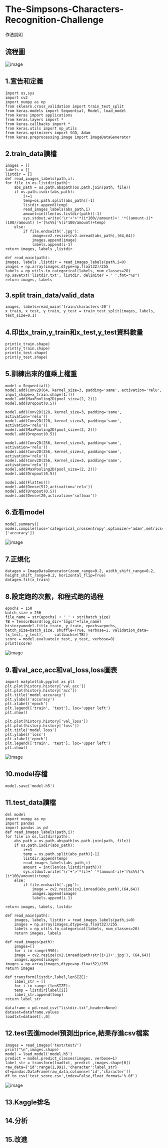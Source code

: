 # The-Simpsons-Characters-Recognition-Challenge
作法說明

## 流程圖
![image](https://github.com/107368009jungchengtsai/The-Simpsons-Characters-Recognition-Challenge/blob/master/%E6%B5%81%E7%A8%8B%E5%9C%96.jpg)

## 1.宣告和定義
    import os,sys
    import cv2
    import numpy as np
    from sklearn.cross_validation import train_test_split
    from keras.models import Sequential, Model, load_model
    from keras import applications
    from keras.layers import *
    from keras.callbacks import *
    from keras.utils import np_utils
    from keras.optimizers import SGD, Adam
    from keras.preprocessing.image import ImageDataGenerator
## 2.train_data讀檔
    images = []
    labels = []
    listdir = []
    def read_images_labels(path,i):
    for file in os.listdir(path):
        abs_path = os.path.abspath(os.path.join(path, file))    
        if os.path.isdir(abs_path):
            i+=1                                               
            temp=os.path.split(abs_path)[-1]                   
            listdir.append(temp)                              
            read_images_labels(abs_path,i)                     
            amount=int(len(os.listdir(path))-1)                
            sys.stdout.write('\r'+'>'*(i*100//amount)+' '*((amount-i)*(100//amount) )+'[%s%%]'%(i*100/amount)+temp) 
        else:  
            if file.endswith('.jpg'):
                image=cv2.resize(cv2.imread(abs_path),(64,64)) 
                images.append(image)                           
                labels.append(i-1)                             
    return images, labels ,listdir

    def read_main(path):
    images, labels ,listdir = read_images_labels(path,i=0)
    images = np.array(images,dtype=np.float32)/255
    labels = np_utils.to_categorical(labels, num_classes=20)
    np.savetxt('listdir.txt', listdir, delimiter = ' ',fmt="%s")
    return images, labels
## 3.split train_data/valid_data
    images, labels=read_main('train/characters-20')
    x_train, x_test, y_train, y_test = train_test_split(images, labels, test_size=0.1)
## 4.印出x_train,y_train和x_test,y_test資料數量
    print(x_train.shape)
    print(y_train.shape)
    print(x_test.shape)
    print(y_test.shape)
## 5.訓練出來的值乘上權重
    model = Sequential()
    model.add(Conv2D(64, kernel_size=3, padding='same', activation='relu', input_shape=x_train.shape[1:]))
    model.add(MaxPooling2D(pool_size=(2, 2)))
    model.add(Dropout(0.5))
    
    model.add(Conv2D(128, kernel_size=3, padding='same', activation='relu'))
    model.add(Conv2D(128, kernel_size=3, padding='same', activation='relu'))
    model.add(MaxPooling2D(pool_size=(2, 2)))
    model.add(Dropout(0.5))

    model.add(Conv2D(256, kernel_size=3, padding='same', activation='relu'))
    model.add(Conv2D(256, kernel_size=3, padding='same', activation='relu'))
    model.add(Conv2D(256, kernel_size=3, padding='same', activation='relu'))
    model.add(MaxPooling2D(pool_size=(2, 2)))
    model.add(Dropout(0.5))

    model.add(Flatten())
    model.add(Dense(512,activation='relu'))
    model.add(Dropout(0.5))
    model.add(Dense(20,activation='softmax'))
## 6.查看model
    model.summary()
    model.compile(loss='categorical_crossentropy',optimizer='adam',metrics=['accuracy'])
 ![image](https://github.com/107368009jungchengtsai/The-Simpsons-Characters-Recognition-Challenge/blob/master/model%E6%95%B8%E9%87%8F.png)
## 7.正規化
    datagen = ImageDataGenerator(zoom_range=0.2, width_shift_range=0.2, height_shift_range=0.2, horizontal_flip=True)
    datagen.fit(x_train)
## 8.設定跑的次數，和程式跑的過程
    epochs = 150
    batch_size = 256
    file_name = str(epochs) + '_' + str(batch_size)
    TB = TensorBoard(log_dir='logs/'+file_name)
    history=model.fit(x_train, y_train, epochs=epochs, batch_size=batch_size, shuffle=True, verbose=1, validation_data=(x_test, y_test),     callbacks=[TB])
    score = model.evaluate(x_test, y_test, verbose=0)
    print(score)
  ![image](https://github.com/107368009jungchengtsai/The-Simpsons-Characters-Recognition-Challenge/blob/master/process.png)
## 9.看val_acc,acc和val_loss,loss圖表
    import matplotlib.pyplot as plt
    plt.plot(history.history['val_acc'])
    plt.plot(history.history['acc'])
    plt.title('model accuracy')
    plt.ylabel('accuracy')
    plt.xlabel('epoch')
    plt.legend(['train', 'test'], loc='upper left')
    plt.show()

    plt.plot(history.history['val_loss'])
    plt.plot(history.history['loss'])
    plt.title('model loss')
    plt.ylabel('loss')
    plt.xlabel('epoch')
    plt.legend(['train', 'test'], loc='upper left')
    plt.show()
    
  ![image](https://github.com/107368009jungchengtsai/The-Simpsons-Characters-Recognition-Challenge/blob/master/%E5%9C%96%E8%A1%A8.png)
## 10.model存檔
    model.save('model.h5')
## 11.test_data讀檔
    del model
    import numpy as np
    import pandas
    import pandas as pd
    def read_images_labels(path,i):
    for file in os.listdir(path):
        abs_path = os.path.abspath(os.path.join(path, file))
        if os.path.isdir(abs_path):
            i+=1
            temp = os.path.split(abs_path)[-1]
            listdir.append(temp)
            read_images_labels(abs_path,i)
            amount = int(len(os.listdir(path)))
            sys.stdout.write('\r'+'>'*(i)+' '*(amount-i)+'[%s%%]'%(i*100/amount)+temp)
        else:
            if file.endswith('.jpg'):
                image = cv2.resize(cv2.imread(abs_path),(64,64))
                images.append(image)
                labels.append(i-1)

    return images, labels, listdir

    def read_main(path):
        images, labels, listdir = read_images_labels(path,i=0)
        images = np.array(images,dtype=np.float32)/255
        labels = np_utils.to_categorical(labels, num_classes=20)
        return images, labels

    def read_images(path):
        images=[]
        for i in range(990):
        image = cv2.resize(cv2.imread(path+str(i+1)+'.jpg'), (64,64))
        images.append(image)
    images = np.array(images,dtype=np.float32)/255
    return images

    def transform(listdir,label,lenSIZE):
        label_str = []
        for i in range (lenSIZE):
        temp = listdir[label[i]]
        label_str.append(temp)
    return label_str

    dataframe = pd.read_csv("listdir.txt",header=None)
    dataset=dataframe.values
    loadtxt=dataset[:,0]
## 12.test丟進model預測出price,結果存進csv檔案
    images = read_images('test/test/')
    print("\n",images.shape)
    model = load_model('model.h5')
    predict = model.predict_classes(images, verbose=1)
    label_str = transform(loadtxt, predict ,images.shape[0])
    raw_data={'id':range(1,991),'character':label_str}
    df=pandas.DataFrame(raw_data,columns=['id','character'])
    df.to_csv('test_score.csv',index=False,float_format='%.0f')
 ![image](https://github.com/107368009jungchengtsai/The-Simpsons-Characters-Recognition-Challenge/blob/master/images.shape.png)
## 13.Kaggle排名
## 14.分析
## 15.改進
